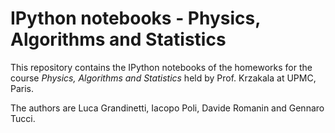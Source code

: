 # IPython notebooks - Physics, Algorithms and Statistics

This repository contains the IPython notebooks of the homeworks for the course *Physics, Algorithms and Statistics* 
held by Prof. Krzakala at UPMC, Paris.

The authors are Luca Grandinetti, Iacopo Poli, Davide Romanin and Gennaro Tucci.
